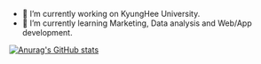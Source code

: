 - 🔭 I’m currently working on KyungHee University.
- 🌱 I’m currently learning Marketing, Data analysis and Web/App development.

[![Anurag's GitHub stats](https://github-readme-stats.vercel.app/api?username=yangjumi)](https://github.com/anuraghazra/github-readme-stats)

